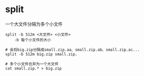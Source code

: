 # split

一个大文件分隔为多个小文件

```shell
split -b 512m <大文件> <小文件>
	-b 每个小文件的大小

# 会将big.zip分隔成small.zip.aa、small.zip.ab、small.zip.ac...
split -b 512m big.zip small.zip.
```

```shell
# 多个小文件合并为一个大文件
cat small.zip.* > big.zip
```


